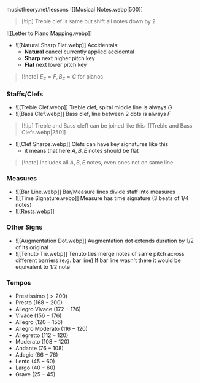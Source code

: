 musictheory.net/lessons
![[Musical Notes.webp|500]]
> [!tip] Treble clef is same but shift all notes down by 2

![[Letter to Piano Mapping.webp]]
- ![[Natural Sharp Flat.webp]] Accidentals: 
	- **Natural** cancel currently applied accidental
	- **Sharp** next higher pitch key
	- **Flat** next lower pitch key
> [!note] $E_\#=F,B_\#=C$ for pianos
### Staffs/Clefs
- ![[Treble Clef.webp]] Treble clef, spiral middle line is always $G$
- ![[Bass Clef.webp]] Bass clef, line between 2 dots is always $F$ 
> [!tip] Treble and Bass cleff can be joined like this
> ![[Treble and Bass Clefs.webp|250]]
- ![[Clef Sharps.webp]] Clefs can have key signatures like this
	- it means that here $A,B,E$ notes should be flat
> [!note] Includes all $A,B,E$ notes, even ones not on same line
### Measures
- ![[Bar Line.webp]] Bar/Measure lines divide staff into measures
- ![[Time Signature.webp]] Measure has time signature (3 beats of 1/4 notes) 
- ![[Rests.webp]]
### Other Signs
- ![[Augmentation Dot.webp]] Augmentation dot extends duration by 1/2 of its original
- ![[Tenuto Tie.webp]] Tenuto ties merge notes of same pitch
	  across different barriers (e.g. bar line)
	  If bar line wasn't there it would be equivalent to 1/2 note
### Tempos
- Prestissimo $(>200)$
- Presto $(168-200)$
- Allegro Vivace $(172-176)$
- Vivace $(156-176)$
- Allegro $(120-156)$
- Allegro Moderato $(116-120)$
- Allegretto $(112-120)$
- Moderato $(108-120)$
- Andante $(76-108)$
- Adagio $(66-76)$
- Lento $(45-60)$
- Largo $(40-60)$
- Grave $(25-45)$

